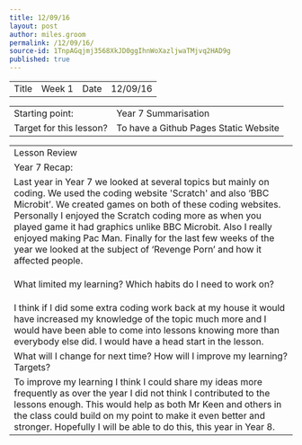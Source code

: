 ```yaml
---
title: 12/09/16
layout: post
author: miles.groom
permalink: /12/09/16/
source-id: 1TnpAGqjmj3568XkJD0ggIhnWoXazljwaTMjvq2HAD9g
published: true
---
```

<table>
  <tr>
    <td>Title</td>
    <td>Week 1</td>
    <td>Date</td>
    <td>12/09/16</td>
  </tr>
</table>


<table>
  <tr>
    <td>Starting point:</td>
    <td>           Year 7 Summarisation</td>
  </tr>
  <tr>
    <td>Target for this lesson?</td>
    <td>           To have a Github Pages Static Website</td>
  </tr>
</table>


<table>
  <tr>
    <td>Lesson Review</td>
  </tr>
  <tr>
    <td>Year 7 Recap:</td>
  </tr>
  <tr>
    <td>Last year in Year 7 we looked at several topics but mainly on coding. We used the coding website 'Scratch' and also ‘BBC Microbit’. We created games on both of these coding websites. Personally I enjoyed the Scratch coding more as when you played game it had graphics unlike BBC Microbit. Also I really enjoyed making Pac Man. Finally for the last few weeks of the year we looked at the subject of ‘Revenge Porn’ and how it affected people.</td>
  </tr>
  <tr>
    <td>

What limited my learning? Which habits do I need to work on? </td>
  </tr>
  <tr>
    <td>I think if I did some extra coding work back at my house it would have increased my knowledge of the topic much more and I would have been able to come into lessons knowing more than everybody else did. I would have a head start in the lesson.</td>
  </tr>
  <tr>
    <td>
What will I change for next time? How will I improve my learning? Targets?</td>
  </tr>
  <tr>
    <td>To improve my learning I think I could share my ideas more frequently as over the year I did not think I contributed to the lessons enough. This would help as both Mr Keen and others in the class could build on my point to make it even better and stronger. Hopefully I will be able to do this, this year in Year 8.   </td>
  </tr>
</table>


